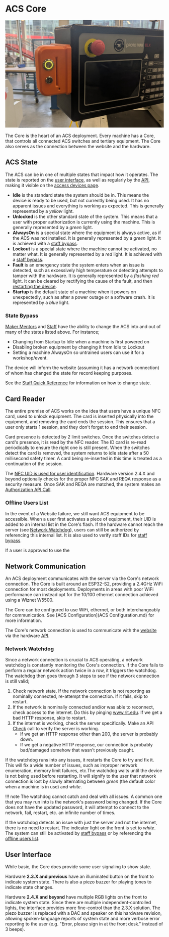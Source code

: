 # ACS Core

![ACS Core](assets/acs%20core.jpg)

The Core is the heart of an ACS deployment. Every machine has a Core, that controls all connected ACS switches and tertiary equipment. The Core also serves as the connection between the website and the hardware. 

## ACS State

The ACS can be in one of multiple states that impact how it operates. The state is reported on the [user interface](#user-interface), as well as regularly by the [API](./API%20Information.md), making it visible on the [access devices page](../ACS%20Website/Equipment%20Management.md#access-devices).

* **Idle** is the standard state the system should be in. This means the device is ready to be used, but not currently being used. It has no apparent issues and everything is working as expected. This is generally represented by a *yellow* light.
* **Unlocked** is the other standard state of the system. This means that a user with proper authorization is currently using the machine. This is generally represented by a *green* light.
* **AlwaysOn** is a special state where the equipment is always active, as if the ACS was not installed. It is generally represented by a *green* light. It is achieved with a [staff bypass](#state-bypass).
* **Lockout** is a special state where the machine cannot be activated, no matter what. It is generally represented by a *red* light. It is achieved with a [staff bypass](#state-bypass).
* **Fault** is an emergency state the system enters when an issue is detected, such as excessively high temperature or detecting attempts to tamper with the hardware. It is generally represented by a *flashing red* light. It can be cleared by rectifying the cause of the fault, and then [restarting the device](../Reference%20Guides/Staff%20Quick%20Reference.md#restarting-device).
* **Startup** is the default state of a machine when it powers on unexpectedly, such as after a power outage or a software crash. It is represented by a *blue* light. 

### State Bypass

[Maker Mentors](../ACS%20Website/User%20Management.md#mentor-role) and [Staff](../ACS%20Website/User%20Management.md#staff-role) have the ability to change the ACS into and out of many of the states listed above. For instance;

* Changing from Startup to Idle when a machine is first powered on
* Disabling broken equipment by changing it from Idle to Lockout
* Setting a machine AlwaysOn so untrained users can use it for a workshop/event.

The device will inform the website (assuming it has a network connection) of whom has changed the state for record keeping purposes.

See the [Staff Quick Reference](../Reference%20Guides/Staff%20Quick%20Reference.md#changing-device-state) for information on how to change state.

## Card Reader

The entire premise of ACS works on the idea that users have a unique NFC card, used to unlock equipment. The card is inserted physically into the equipment, and removing the card ends the session. This ensures that a user only starts 1 session, and they don't forget to end their session. 

Card presence is detected by 2 limit switches. Once the switches detect a card's presence, it is read by the NFC reader. The ID card is re-read periodically to ensure the right one is still present. When the switches detect the card is removed, the system returns to idle state after a 50 millisecond safety timer. A card being re-inserted in this time is treated as a continuation of the session.

The [NFC UID is used for user identification](../ACS%20Website/User%20Management.md#id-cards). Hardware version 2.4.X and beyond optionally checks for the proper NFC SAK and REQA response as a security measure. Once SAK and REQA are matched, the system makes an [Authorization API Call](./API%20Information.md#authorization).

### Offline Users List

In the event of a Website failure, we still want ACS equipment to be accessible. When a user first activates a piece of equipment, their UID is added to an internal list in the Core's flash. If the hardware cannot reach the server (see [Network Watchdog](#network-watchdog)), users can still be authorized by referencing this internal list. It is also used to verify staff IDs for [staff bypass](#state-bypass).

If a user is approved to use the 

## Network Communication

An ACS deployment communicates with the server via the Core's network connection. The Core is built around an ESP32-S2, providing a 2.4GHz WiFi connection for most deployments. Deployments in areas with poor WiFi performance can instead opt for the 10/100 ethernet connection achieved using a Wiznet W5500.

The Core can be configured to use WiFi, ethernet, or both interchangeably for communication. See [ACS Configuration](ACS Configuration.md) for more information.

The Core's network connection is used to communicate with the [website](../ACS%20Website/index.md) via the hardware [API](./API%20Information.md).

### Network Watchdog

Since a network connection is crucial to ACS operating, a network watchdog is constantly monitoring the Core's connection. If the Core fails to perform a regular network action twice in a row, it triggers the watchdog. The watchdog then goes through 3 steps to see if the network connection is still valid;

1. Check network state. If the network connection is not reporting as nominally connected, re-attempt the connection. If it fails, skip to restart.
2. If the network is nominally connected and/or was able to reconnect, check access to the internet. Do this by pinging www.rit.edu. If we get a bad HTTP response, skip to restart.
3. If the internet is working, check the server specifically. Make an API [Check](./API%20Information.md#check) call to verify the server is working.
    * If we get an HTTP response other than 200, the server is probably down.
    * If we get a negative HTTP response, our connection is probably bad/damaged somehow that wasn't previously caught. 

If the watchdog runs into any issues, it restarts the Core to try and fix it. This will fix a wide number of issues, such as improper network enumeration, memory limit failures, etc.The watchdog waits until the device is not being used before restarting. It will signify to the user that network connection is lost by slowly alternating between *green* (the default color when a machine is in use) and *white*. 

!!! note
    The watchdog cannot catch and deal with all issues. A common one that you may run into is the network's password being changed. If the Core does not have the updated password, it will attempt to connect to the network, fail, restart, etc. an infinite number of times.

If the watchdog detects an issue with just the server and not the internet, there is no need to restart. The indicator light on the front is set to *white*. The system can still be activated by [staff bypass](#state-bypass) or by referencing the [offline users list](#offline-users-list).

## User Interface

While basic, the Core does provide some user signaling to show state.

Hardware **2.3.X and previous** have an illuminated button on the front to indicate system state. There is also a piezo buzzer for playing tones to indicate state changes.

Hardware **2.4.X and beyond** have multiple RGB lights on the front to indicate system state. Since there are multiple independent-controlled lights, the interface provides more fine-control than the 2.3.X solution. The piezo buzzer is replaced with a DAC and speaker on this hardware revision, allowing spoken-language reports of system state and more verbose error reporting to the user (e.g. "Error, please sign in at the front desk." instead of 3 beeps).